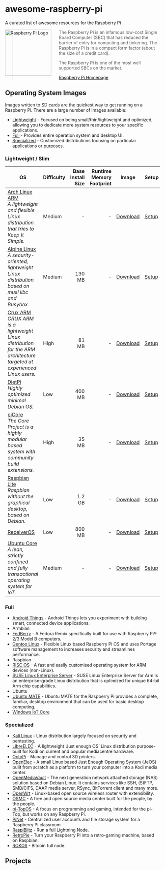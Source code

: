 # awesome-raspberry-pi

A curated list of awesome resources for the Raspberry Pi

<a href="https://www.raspberrypi.org"><img src="https://www.raspberrypi.org/wp-content/uploads/2012/03/raspberry-pi-logo.png" alt="Raspberry Pi Logo" align="left" style="margin-right: 25px" height=150></a>

> The Raspberry Pi is an infamous low-cost Single Board Computer (SBC) that has reduced the barrier of entry for computing and tinkering.
> The Raspberry Pi is in a compact form factor (about the size of a credit card).
>
> The Raspberry Pi is one of the most well supported SBCs on the market.
>
> [Raspberry Pi Homepage](https://raspberrypi.org)

## Operating System Images

Images written to SD cards are the quickest way to get running on a Raspberry Pi. There are a large number of images available:

- [Lightweight](#lightweight--slim) - Focused on being small/thin/lightweight and optimized, allowing you to dedicate more system resources to your specific applications.
- [Full](#full) - Provides entire operation system and desktop UI.
- [Specialized](#specialized) - Customized distributions focusing on particular applications or purposes.

### Lightweight / Slim

| OS | Difficulty | Base Install Size | Runtime Memory Footprint | Image | Setup |
| --- | --------- | --------------: | -----------------------: | ----- | ----- |
| [Arch Linux ARM](https://archlinuxarm.org) <br> *A lightweight and flexible Linux distribution that tries to Keep It Simple.* | Medium | - | - | [Download](http://os.archlinuxarm.org/os/ArchLinuxARM-rpi-3-latest.tar.gz) | [Setup](https://archlinuxarm.org/platforms/armv6/raspberry-pi) |
| [Alpine Linux](https://wiki.alpinelinux.org/wiki/Main_Page) <br> *A security-oriented, lightweight Linux distribution based on musl libc and Busybox.* | Medium | 130 MB | - | [Download](https://alpinelinux.org/downloads/) | [Setup](https://wiki.alpinelinux.org/wiki/Raspberry_Pi) |
| [Crux ARM](https://crux-arm.nu/Main/HomePage) <br> *CRUX ARM is a lightweight Linux distribution for the ARM architecture targeted at experienced Linux users.* | High | 81 MB  | - | [Download](https://crux-arm.nu/SupportedDevices/Raspberrypi) | [Setup](https://crux-arm.nu/SupportedDevices/Raspberrypi) |
| [DietPi](https://www.dietpi.com) <br> *Highly optimized minimal Debian OS.* | Low | 400 MB | - | [Download](https://dietpi.com/#download) | [Setup](https://dietpi.com/phpbb/viewtopic.php?p=9#p9) |
| [piCore](http://www.tinycorelinux.net/welcome.html) <br> *The Core Project is a highly modular based system with community build extensions.* | High | 35 MB | - | [Download](http://www.tinycorelinux.net/9.x/armv6/) | [Setup](http://tinycorelinux.net/9.x/armv6/releases/RPi/README) |
| [Raspbian Lite](https://www.raspberrypi.org/downloads/raspbian/) <br> *Raspbian without the graphical desktop, based on Debian.* | Low | 1.2 GB | - | [Download](https://www.raspberrypi.org/downloads/raspbian/) | [Setup](https://www.raspberrypi.org/documentation/installation/installing-images/README.md) |
| [ReceiverOS](https://airframes.io/) | Low | 800 MB | - | [Download](https://download.receiveros.com) | [Setup](https://documentation.receiveros.com) |
| [Ubuntu Core](https://ubuntu.com/download/iot/raspberry-pi-2-3-core) <br> *A lean, strictly confined and fully transactional operating system for IoT.* | Medium | - | - | [Download](https://ubuntu.com/download/iot/raspberry-pi-2-3-core) | [Setup](https://ubuntu.com/download/iot/raspberry-pi-2-3-core) |

### Full

- [Android Things](https://developer.android.com/things/hardware/raspberrypi.html) - Android Things lets you experiment with building smart, connected device applications.
- Armbian
- [FedBerry](http://fedberry.org) - A Fedora Remix specifically built for use with Raspberry Pi® 2/3 Model B computers.
- [Gentoo Linux](https://wiki.gentoo.org/wiki/Raspberry_Pi) - Flexible Linux based Raspberry Pi OS and uses Portage software management to increases security and streamlines performance.
- Raspbian
- [RISC OS](https://www.riscosopen.org/content/downloads/raspberry-pi) - A fast and easily customised operating system for ARM devices (non-Linux).
- [SUSE Linux Enterprise Server](https://www.suse.com/products/arm/) - SUSE Linux Enterprise Server for Arm is an enterprise-grade Linux distribution that is optimized for unique 64-bit Arm chip capabilities.
- Ubuntu
- [Ubuntu MATE](https://ubuntu-mate.org/raspberry-pi/) - Ubuntu MATE for the Raspberry Pi provides a complete, familiar, desktop environment that can be used for basic desktop computing.
- [Windows IoT Core](https://docs.microsoft.com/en-us/windows/iot-core/windows-iot-core)
  
### Specialized

- [Kali Linux](https://docs.kali.org/kali-on-arm/install-kali-linux-arm-raspberry-pi) - Linux distribution largely focused on security and pentesting.
- [LibreELEC](https://libreelec.tv) - A lightweight ‘Just enough OS’ Linux distribution purpose-built for Kodi on current and popular mediacentre hardware.
- [OctoPi](https://octoprint.org) - Manage and control 3D printers.
- [OpenElec](https://openelec.tv) - A small Linux based Just Enough Operating System (JeOS) built from scratch as a platform to turn your computer into a Kodi media center.
- [OpenMediaVault](https://www.openmediavault.org) - The next generation network attached storage (NAS) solution based on Debian Linux. It contains services like SSH, (S)FTP, SMB/CIFS, DAAP media server, RSync, BitTorrent client and many more.
- [OpenWrt](https://openwrt.org) - Linux-based open source wireless router with extensibility.
- [OSMC](https://osmc.tv/) - A free and open source media center built for the people, by the people.
- [pi-TopOS](https://www.pi-top.com/products/os) - A focus on programming and gaming, intended for the pi-Top, but works on any Raspberry Pi.
- [PiNet](http://pinet.org.uk) - Centralized user accounts and file storage system for a Raspberry Pi classroom.
- [RaspiBlitz](https://github.com/rootzoll/raspiblitz) - Run a full Lightning Node.
- [RetroPie](https://retropie.org.uk) - Turn your Raspberry Pi into a retro-gaming machine, based on Raspbian.
- [ROKOS](https://rokos.space) - Bitcoin full node.

## Projects

